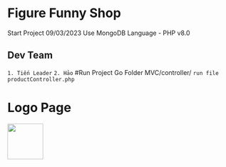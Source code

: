 
# Figure Funny Shop 
Start Project 09/03/2023
Use MongoDB 
Language - PHP v8.0
## Dev Team
`1. Tiến Leader`
`2. Hảo`
#Run Project
Go Folder MVC/controller/ `run file productController.php`
# Logo Page
<img align="left" width="80" height="80" src="https://cdn.discordapp.com/attachments/843909351344308244/1083269184328323092/logo.png">
